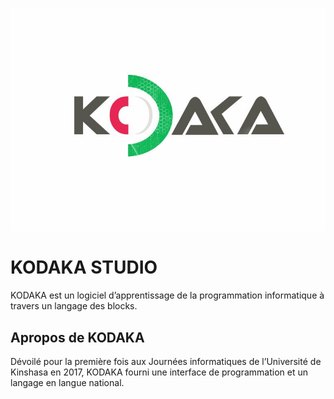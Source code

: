 ![image](logo/logo.JPG)

# KODAKA STUDIO

KODAKA est un logiciel d’apprentissage de la programmation informatique à travers un langage des blocks.

## Apropos de KODAKA

Dévoilé pour la première fois aux Journées informatiques de l’Université de Kinshasa en 2017, KODAKA fourni une interface de programmation et un langage en langue national.